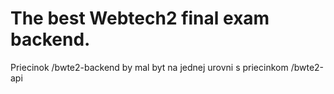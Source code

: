 # The best Webtech2 final exam backend.


Priecinok /bwte2-backend by mal byt na jednej urovni s priecinkom /bwte2-api
